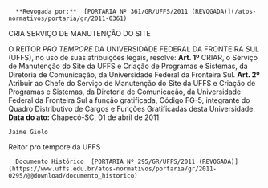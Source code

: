       **Revogada por:**  [PORTARIA Nº 361/GR/UFFS/2011 (REVOGADA)](/atos-normativos/portaria/gr/2011-0361) 

   CRIA SERVIÇO DE MANUTENÇÃO DO SITE  

 O REITOR *PRO TEMPORE*  DA UNIVERSIDADE FEDERAL DA FRONTEIRA SUL (UFFS), no uso de suas atribuições legais, resolve:   **Art. 1º**  CRIAR, o Serviço de Manutenção do Site da UFFS e Criação de Programas e Sistemas, da Diretoria de Comunicação, da Universidade Federal da Fronteira Sul.   **Art. 2º**  Atribuir ao Chefe do Serviço de Manutenção do Site da UFFS e Criação de Programas e Sistemas, da Diretoria de Comunicação, da Universidade Federal da Fronteira Sul a função gratificada, Código FG-5, integrante do Quadro Distributivo de Cargos e Funções Gratificadas desta Universidade.      **Data do ato:** Chapecó-SC, 01 de abril de 2011.   
 

    Jaime Giolo    
 Reitor pro tempore da UFFS 

      Documento Histórico  [PORTARIA Nº 295/GR/UFFS/2011 (REVOGADA)](https://www.uffs.edu.br/atos-normativos/portaria/gr/2011-0295/@@download/documento_historico)     
      